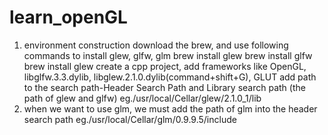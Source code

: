 # learn_openGL
1. environment construction 
  download the brew, and use following commands to install glew, glfw, glm
    brew install glew
    brew install glfw
    brew install glew
  create a cpp project, add frameworks like OpenGL, libglfw.3.3.dylib, libglew.2.1.0.dylib(command+shift+G), GLUT
  add path to the search path-Header Search Path and Library search path (the path of glew and glfw) 
    eg./usr/local/Cellar/glew/2.1.0_1/lib
2. when we want to use glm, we must add the path of glm into the header search path eg./usr/local/Cellar/glm/0.9.9.5/include
  

